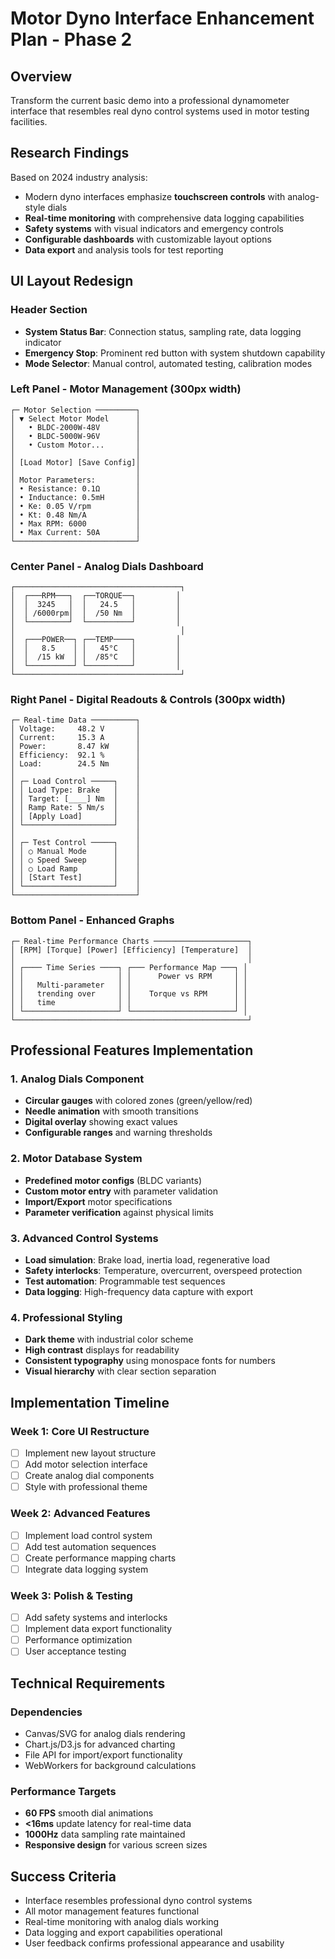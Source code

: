 # Motor Dyno Interface Enhancement Plan - Phase 2

## Overview
Transform the current basic demo into a professional dynamometer interface that resembles real dyno control systems used in motor testing facilities.

## Research Findings
Based on 2024 industry analysis:
- Modern dyno interfaces emphasize **touchscreen controls** with analog-style dials
- **Real-time monitoring** with comprehensive data logging capabilities
- **Safety systems** with visual indicators and emergency controls
- **Configurable dashboards** with customizable layout options
- **Data export** and analysis tools for test reporting

## UI Layout Redesign

### Header Section
- **System Status Bar**: Connection status, sampling rate, data logging indicator
- **Emergency Stop**: Prominent red button with system shutdown capability
- **Mode Selector**: Manual control, automated testing, calibration modes

### Left Panel - Motor Management (300px width)
```
┌─ Motor Selection ─────────┐
│ ▼ Select Motor Model      │
│   • BLDC-2000W-48V        │
│   • BLDC-5000W-96V        │
│   • Custom Motor...       │
│                           │
│ [Load Motor] [Save Config]│
│                           │
│ Motor Parameters:         │
│ • Resistance: 0.1Ω        │
│ • Inductance: 0.5mH       │
│ • Ke: 0.05 V/rpm          │
│ • Kt: 0.48 Nm/A           │
│ • Max RPM: 6000           │
│ • Max Current: 50A        │
└───────────────────────────┘
```

### Center Panel - Analog Dials Dashboard
```
┌─────────────────────────────────────┐
│  ┌───RPM───┐  ┌──TORQUE──┐         │
│  │  3245   │  │   24.5   │         │
│  │ /6000rpm│  │  /50 Nm  │         │
│  └─────────┘  └──────────┘         │
│                                     │
│  ┌───POWER──┐ ┌──TEMP────┐         │
│  │   8.5    │ │   45°C   │         │
│  │  /15 kW  │ │  /85°C   │         │
│  └──────────┘ └──────────┘         │
└─────────────────────────────────────┘
```

### Right Panel - Digital Readouts & Controls (300px width)
```
┌─ Real-time Data ──────────┐
│ Voltage:     48.2 V       │
│ Current:     15.3 A       │
│ Power:       8.47 kW      │
│ Efficiency:  92.1 %       │
│ Load:        24.5 Nm      │
│                           │
│ ┌─ Load Control ─────┐    │
│ │ Load Type: Brake   │    │
│ │ Target: [____] Nm  │    │
│ │ Ramp Rate: 5 Nm/s  │    │
│ │ [Apply Load]       │    │
│ └────────────────────┘    │
│                           │
│ ┌─ Test Control ─────┐    │
│ │ ○ Manual Mode      │    │
│ │ ○ Speed Sweep      │    │
│ │ ○ Load Ramp        │    │
│ │ [Start Test]       │    │
│ └────────────────────┘    │
└───────────────────────────┘
```

### Bottom Panel - Enhanced Graphs
```
┌─ Real-time Performance Charts ─────────────────────┐
│ [RPM] [Torque] [Power] [Efficiency] [Temperature]  │
│                                                    │
│ ┌──── Time Series ────┐ ┌─── Performance Map ───┐ │
│ │                     │ │      Power vs RPM     │ │
│ │   Multi-parameter   │ │                       │ │
│ │   trending over     │ │    Torque vs RPM      │ │
│ │   time              │ │                       │ │
│ └─────────────────────┘ └───────────────────────┘ │
└────────────────────────────────────────────────────┘
```

## Professional Features Implementation

### 1. Analog Dials Component
- **Circular gauges** with colored zones (green/yellow/red)
- **Needle animation** with smooth transitions
- **Digital overlay** showing exact values
- **Configurable ranges** and warning thresholds

### 2. Motor Database System
- **Predefined motor configs** (BLDC variants)
- **Custom motor entry** with parameter validation
- **Import/Export** motor specifications
- **Parameter verification** against physical limits

### 3. Advanced Control Systems
- **Load simulation**: Brake load, inertia load, regenerative load
- **Safety interlocks**: Temperature, overcurrent, overspeed protection
- **Test automation**: Programmable test sequences
- **Data logging**: High-frequency data capture with export

### 4. Professional Styling
- **Dark theme** with industrial color scheme
- **High contrast** displays for readability
- **Consistent typography** using monospace fonts for numbers
- **Visual hierarchy** with clear section separation

## Implementation Timeline

### Week 1: Core UI Restructure
- [ ] Implement new layout structure
- [ ] Add motor selection interface
- [ ] Create analog dial components
- [ ] Style with professional theme

### Week 2: Advanced Features
- [ ] Implement load control system
- [ ] Add test automation sequences
- [ ] Create performance mapping charts
- [ ] Integrate data logging system

### Week 3: Polish & Testing
- [ ] Add safety systems and interlocks
- [ ] Implement data export functionality
- [ ] Performance optimization
- [ ] User acceptance testing

## Technical Requirements

### Dependencies
- Canvas/SVG for analog dials rendering
- Chart.js/D3.js for advanced charting
- File API for import/export functionality
- WebWorkers for background calculations

### Performance Targets
- **60 FPS** smooth dial animations
- **<16ms** update latency for real-time data
- **1000Hz** data sampling rate maintained
- **Responsive design** for various screen sizes

## Success Criteria
- Interface resembles professional dyno control systems
- All motor management features functional
- Real-time monitoring with analog dials working
- Data logging and export capabilities operational
- User feedback confirms professional appearance and usability